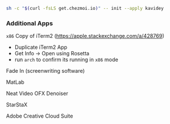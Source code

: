 ```bash
sh -c "$(curl -fsLS get.chezmoi.io)" -- init --apply kavidey
```
### Additional Apps
`x86` Copy of iTerm2 (https://apple.stackexchange.com/a/428769)
- Duplicate iTerm2 App
- Get Info -> Open using Rosetta
- run `arch` to confirm its running in `x86` mode

Fade In (screenwriting software)

MatLab

Neat Video OFX Denoiser

StarStaX

Adobe Creative Cloud Suite
